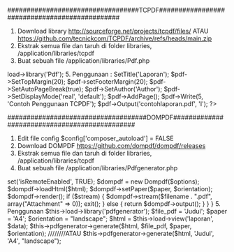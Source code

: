 ##################################TCPDF##############################################
1. Download library http://sourceforge.net/projects/tcpdf/files/ ATAU https://github.com/tecnickcom/TCPDF/archive/refs/heads/main.zip
3. Ekstrak semua file dan taruh di folder libraries, /application/libraries/tcpdf
4. Buat sebuah file /application/libraries/Pdf.php

<?php if ( ! defined('BASEPATH')) exit('No direct script access allowed');

require_once dirname(__FILE__) . '/tcpdf/tcpdf.php';

class Pdf extends TCPDF
{
    function __construct()
    {
        parent::__construct();
    }
}

/* End of file Pdf.php */
/* Location: ./application/libraries/Pdf.php */

4. Gunakan library $this->load->library('Pdf');
5. Penggunaan :

<?php
    $pdf = new Pdf('P', 'mm', 'A4', true, 'UTF-8', false);
    $pdf->SetTitle('Laporan');
    $pdf->SetTopMargin(20);
    $pdf->setFooterMargin(20);
    $pdf->SetAutoPageBreak(true);
    $pdf->SetAuthor('Author');
    $pdf->SetDisplayMode('real', 'default');
    $pdf->AddPage();
    $pdf->Write(5, 'Contoh Penggunaan TCPDF');
    $pdf->Output('contohlaporan.pdf', 'I');
?>

####################################DOMPDF##############################################
1. Edit file config $config['composer_autoload'] = FALSE
2. Download DOMPDF https://github.com/dompdf/dompdf/releases
3. Ekstrak semua file dan taruh di folder libraries, /application/libraries/tcpdf
4. Buat sebuah file /application/libraries/Pdfgenerator.php

<?php defined('BASEPATH') or exit('No direct script access allowed');
require_once 'dompdf-master/autoload.inc.php';
use Dompdf\Dompdf;
use Dompdf\Options;

class Pdfgenerator
{
    public function generate($html, $filename = '',  $paper = '', $orientation = '', $stream = TRUE)
    {
        $options = new Options();
        $options->set('isRemoteEnabled', TRUE);
        $dompdf = new Dompdf($options);
        $dompdf->loadHtml($html);
        $dompdf->setPaper($paper, $orientation);
        $dompdf->render();
        if ($stream) {
            $dompdf->stream($filename . ".pdf", array("Attachment" => 0));
            exit();
        } else {
            return $dompdf->output();
        }
    }
}

5. Penggunaan

$this->load->library('pdfgenerator');

$file_pdf = 'Judul';
$paper = 'A4';
$orientation = "landscape";
$html = $this->load->view('laporan', $data);
$this->pdfgenerator->generate($html, $file_pdf, $paper, $orientation);

////////ATAU

$this->pdfgenerator->generate($html, 'Judul', 'A4', "landscape");
